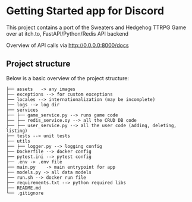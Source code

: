 # Getting Started app for Discord

This project contains a port of the
Sweaters and Hedgehog TTRPG Game over at itch.to,
FastAPI/Python/Redis API backend

Overview of API calls via http://0.0.0.0:8000/docs

## Project structure
Below is a basic overview of the project structure:

```
├── assets   -> any images
├── exceptions --> for custom exceptions
├── locales --> internationalization (may be incomplete)
├── logs --> log dir
├── services
├── ├── game_service.py --> runs game code
├── ├── redis_service.oy --> all the CRUD DB code
├── ├── user_service.py --> all the user code (adding, deleting, listing)
├── tests --> unit tests
├── utils
├── ├── logger.py --> logging config
├── Dockerfile --> docker config
├── pytest.ini --> pytest config
├── .env -> .env file
├── main.py    -> main entrypoint for app
├── models.py -> all data models
├── run.sh --> docker run file
├── requirements.txt --> python required libs
├── README.md
└── .gitignore
```
